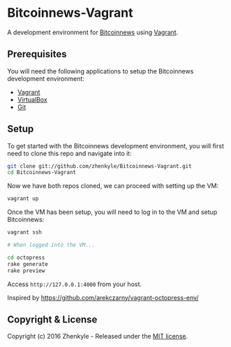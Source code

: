 # Bitcoinnews-Vagrant

A development environment for [Bitcoinnews](https://github.com/zhenkyle/bitcoinnews_source.git) using [Vagrant](http://www.vagrantup.com/downloads.html).

## Prerequisites

You will need the following applications to setup the Bitcoinnews development environment:

- [Vagrant](http://www.vagrantup.com/downloads.html)
- [VirtualBox](https://www.virtualbox.org/wiki/Downloads)
- [Git](https://git-scm.com/downloads)


## Setup

To get started with the Bitcoinnews development environment, you will first need to clone this repo and navigate into it:

```bash
git clone git://github.com/zhenkyle/Bitcoinnews-Vagrant.git
cd Bitcoinnews-Vagrant
```

Now we have both repos cloned, we can proceed with setting up the VM:

```bash
vagrant up
```

Once the VM has been setup, you will need to log in to the VM and setup Bitcoinnews:

```bash
vagrant ssh

# When logged into the VM...

cd octopress
rake generate
rake preview
```

Access `http://127.0.0.1:4000` from your host.

Inspired by https://github.com/arekczarny/vagrant-octopress-env/

## Copyright & License

Copyright (c) 2016 Zhenkyle - Released under the [MIT license](LICENSE).
